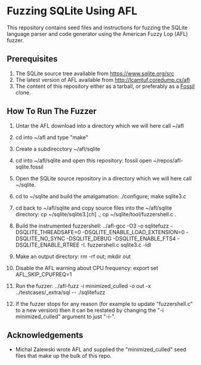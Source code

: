 # Fuzzing SQLite Using AFL

This repository contains seed files and instructions for fuzzing the
SQLite language parser and code generator using the
American Fuzzy Lop (AFL) fuzzer.

## Prerequisites

  1.  The SQLite source tree available from <https://www.sqlite.org/src>
  2.  The latest version of AFL available from <http://lcamtuf.coredump.cx/afl>
  3.  The content of this repository either as a tarball, or preferably as
      a [Fossil](https://www.fossil-scm.org/) clone.

## How To Run The Fuzzer

  1.  Untar the AFL download into a directory which we will here call ~/afl

  2.  cd into ~/afl and type "make"

  3.  Create a subdirecctory ~/afl/sqlite

  4.  cd into ~/afl/sqlite and open this repository:
      fossil open ~/repos/afl-sqlite.fossil

  5.  Open the SQLite source repository in a directory which we will here
      call ~/sqlite.

  6.  cd to ~/sqlite and build the amalgamation:
      ./configure; make sqlite3.c

  7.  cd back to ~/afl/sqlite and copy source files into the ~/afl/sqlite
      directory:  cp ~/sqlite/sqlite3.[ch] .; cp ~/sqlite/tool/fuzzershell.c .

  8.  Build the instrumented fuzzershell:
      ../afl-gcc -O3 -o sqlitefuzz -DSQLITE\_THREADSAFE=0 -DSQLITE\_ENABLE\_LOAD\_EXTENSION=0 -DSQLITE\_NO\_SYNC -DSQLITE\_DEBUG -DSQLITE\_ENABLE\_FTS4 -DSQLITE\_ENABLE\_RTREE -I. fuzzershell.c sqlite3.c -ldl

  9.  Make an output directory:  rm -rf out; mkdir out

  10.  Disable the AFL warning about CPU frequency:
       export set AFL\_SKIP\_CPUFREQ=1

  11.  Run the fuzzer:
       ../afl-fuzz -i minimized\_culled -o out -x ../testcases/\_extra/sql -- ./sqlitefuzz

  12.  If the fuzzer stops for any reason (for example to update "fuzzershell.c" to a new version)
       then it can be restated by changing the "-i minimized\_culled" argument to just "-i-".

## Acknowledgements

  *  Michal Zalewski wrote AFL and supplied the "minimized\_culled" seed files
     that make up the bulk of this repo.
